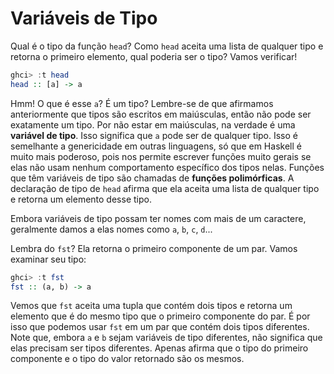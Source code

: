 # Variáveis de Tipo

Qual é o tipo da função `head`? Como `head` aceita uma lista de qualquer tipo e retorna o primeiro elemento, qual poderia ser o tipo? Vamos verificar!

```haskell
ghci> :t head
head :: [a] -> a
```

Hmm! O que é esse `a`? É um tipo? Lembre-se de que afirmamos anteriormente que tipos são escritos em maiúsculas, então não pode ser exatamente um tipo. Por não estar em maiúsculas, na verdade é uma **variável de tipo**. Isso significa que `a` pode ser de qualquer tipo. Isso é semelhante a genericidade em outras linguagens, só que em Haskell é muito mais poderoso, pois nos permite escrever funções muito gerais se elas não usam nenhum comportamento específico dos tipos nelas. Funções que têm variáveis de tipo são chamadas de **funções polimórficas**. A declaração de tipo de `head` afirma que ela aceita uma lista de qualquer tipo e retorna um elemento desse tipo.

Embora variáveis de tipo possam ter nomes com mais de um caractere, geralmente damos a elas nomes como `a`, `b`, `c`, `d`...

Lembra do `fst`? Ela retorna o primeiro componente de um par. Vamos examinar seu tipo:

```haskell
ghci> :t fst
fst :: (a, b) -> a
```

Vemos que `fst` aceita uma tupla que contém dois tipos e retorna um elemento que é do mesmo tipo que o primeiro componente do par. É por isso que podemos usar `fst` em um par que contém dois tipos diferentes. Note que, embora `a` e `b` sejam variáveis de tipo diferentes, não significa que elas precisam ser tipos diferentes. Apenas afirma que o tipo do primeiro componente e o tipo do valor retornado são os mesmos.